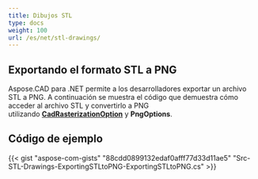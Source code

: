 ```yaml
---
title: Dibujos STL
type: docs
weight: 100
url: /es/net/stl-drawings/
---
```


## **Exportando el formato STL a PNG**

Aspose.CAD para .NET permite a los desarrolladores exportar un archivo STL a PNG. A continuación se muestra el código que demuestra cómo acceder al archivo STL y convertirlo a PNG utilizando [**CadRasterizationOption**](https://reference.aspose.com/cad/net/aspose.cad.imageoptions/cadrasterizationoptions) y **PngOptions**.

## Código de ejemplo

{{< gist "aspose-com-gists" "88cdd0899132edaf0afff77d33d11ae5" "Src-STL-Drawings-ExportingSTLtoPNG-ExportingSTLtoPNG.cs" >}}
